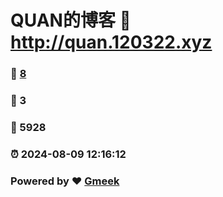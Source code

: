 # QUAN的博客 :link: http://quan.120322.xyz 
### :page_facing_up: [8](http://quan.120322.xyz/tag.html) 
### :speech_balloon: 3 
### :hibiscus: 5928 
### :alarm_clock: 2024-08-09 12:16:12 
### Powered by :heart: [Gmeek](https://github.com/Meekdai/Gmeek)
